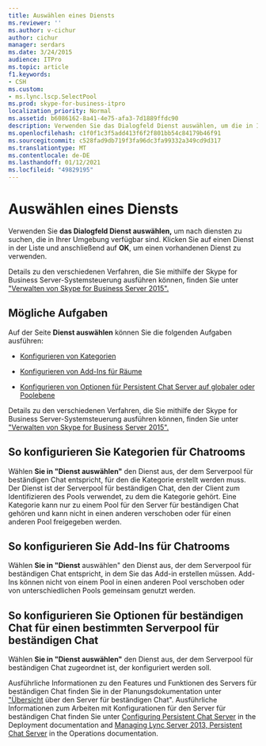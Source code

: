 ```yaml
---
title: Auswählen eines Diensts
ms.reviewer: ''
ms.author: v-cichur
author: cichur
manager: serdars
ms.date: 3/24/2015
audience: ITPro
ms.topic: article
f1.keywords:
- CSH
ms.custom:
- ms.lync.lscp.SelectPool
ms.prod: skype-for-business-itpro
localization_priority: Normal
ms.assetid: b6086162-8a41-4e75-afa3-7d1889ffdc90
description: Verwenden Sie das Dialogfeld Dienst auswählen, um die in Ihrer Umgebung verfügbaren Dienste zu finden. Klicken Sie auf einen Dienst in der Liste und anschließend auf OK, um einen vorhandenen Dienst zu verwenden.
ms.openlocfilehash: c1f0f1c3f5add413f6f2f801bb54c84179b46f91
ms.sourcegitcommit: c528fad9db719f3fa96dc3fa99332a349cd9d317
ms.translationtype: MT
ms.contentlocale: de-DE
ms.lasthandoff: 01/12/2021
ms.locfileid: "49829195"
---
```

# <a name="select-a-service"></a>Auswählen eines Diensts

Verwenden Sie **das Dialogfeld Dienst auswählen,** um nach diensten zu suchen, die in Ihrer Umgebung verfügbar sind. Klicken Sie auf einen Dienst in der Liste und anschließend auf **OK**, um einen vorhandenen Dienst zu verwenden.

Details zu den verschiedenen Verfahren, die Sie mithilfe der Skype for Business Server-Systemsteuerung ausführen können, finden Sie unter ["Verwalten von Skype for Business Server 2015".](../../manage/manage.md)

## <a name="tasks-you-can-perform"></a>Mögliche Aufgaben

Auf der Seite **Dienst auswählen** können Sie die folgenden Aufgaben ausführen:

- [Konfigurieren von Kategorien](https://technet.microsoft.com/library/4547f514-f0c0-404d-890f-092ddeeac852.aspx)

- [Konfigurieren von Add-Ins für Räume](https://technet.microsoft.com/library/4eeaf19e-8369-4f6f-af65-a283cf7daa1c.aspx)

- [Konfigurieren von Optionen für Persistent Chat Server auf globaler oder Poolebene](https://technet.microsoft.com/library/1e8d5245-cd58-4aad-9a1c-35b24189bc40.aspx)

Details zu den verschiedenen Verfahren, die Sie mithilfe der Skype for Business Server-Systemsteuerung ausführen können, finden Sie unter ["Verwalten von Skype for Business Server 2015".](../../manage/manage.md)

## <a name="to-configure-categories-for-chat-rooms"></a>So konfigurieren Sie Kategorien für Chatrooms

Wählen **Sie in "Dienst auswählen"** den Dienst aus, der dem Serverpool für beständigen Chat entspricht, für den die Kategorie erstellt werden muss. Der Dienst ist der Serverpool für beständigen Chat, den der Client zum Identifizieren des Pools verwendet, zu dem die Kategorie gehört. Eine Kategorie kann nur zu einem Pool für den Server für beständigen Chat gehören und kann nicht in einen anderen verschoben oder für einen anderen Pool freigegeben werden.

## <a name="to-configure-add-ins-for-chat-rooms"></a>So konfigurieren Sie Add-Ins für Chatrooms

Wählen **Sie in "Dienst** auswählen" den Dienst aus, der dem Serverpool für beständigen Chat entspricht, in dem Sie das Add-in erstellen müssen. Add-Ins können nicht von einem Pool in einen anderen Pool verschoben oder von unterschiedlichen Pools gemeinsam genutzt werden.

## <a name="to-configure-persistent-chat-options-for-a-specific-persistent-chat-server-pool"></a>So konfigurieren Sie Optionen für beständigen Chat für einen bestimmten Serverpool für beständigen Chat

Wählen **Sie in "Dienst auswählen"** den Dienst aus, der dem Serverpool für beständigen Chat zugeordnet ist, der konfiguriert werden soll.

Ausführliche Informationen zu den Features und Funktionen des Servers für beständigen Chat finden Sie in der Planungsdokumentation unter ["Übersicht](https://technet.microsoft.com/library/23f7c886-304d-495a-ae70-3cbb44241acd.aspx) über den Server für beständigen Chat". Ausführliche Informationen zum Arbeiten mit Konfigurationen für den Server für beständigen Chat finden Sie unter [Configuring Persistent Chat Server](https://technet.microsoft.com/library/d90a4049-b268-4e8e-9f24-0cef08c8d9ed.aspx) in the Deployment documentation and [Managing Lync Server 2013, Persistent Chat Server](https://technet.microsoft.com/library/82befdc6-5d32-45f1-bfd7-aaedffed1ab8.aspx) in the Operations documentation.

